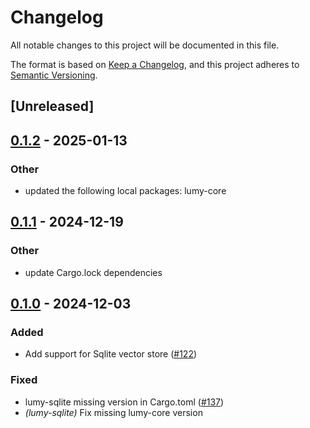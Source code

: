 # Changelog

All notable changes to this project will be documented in this file.

The format is based on [Keep a Changelog](https://keepachangelog.com/en/1.0.0/),
and this project adheres to [Semantic Versioning](https://semver.org/spec/v2.0.0.html).

## [Unreleased]

## [0.1.2](https://github.com/m3lmhm98/lumy/compare/lumy-sqlite-v0.1.1...lumy-sqlite-v0.1.2) - 2025-01-13

### Other

- updated the following local packages: lumy-core

## [0.1.1](https://github.com/m3lmhm98/lumy/compare/lumy-sqlite-v0.1.0...lumy-sqlite-v0.1.1) - 2024-12-19

### Other

- update Cargo.lock dependencies

## [0.1.0](https://github.com/m3lmhm98/lumy/releases/tag/lumy-sqlite-v0.1.0) - 2024-12-03

### Added

- Add support for Sqlite vector store ([#122](https://github.com/m3lmhm98/lumy/pull/122))

### Fixed

- lumy-sqlite missing version in Cargo.toml ([#137](https://github.com/m3lmhm98/lumy/pull/137))
- *(lumy-sqlite)* Fix missing lumy-core version
